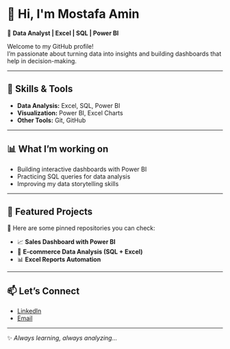 # 👋 Hi, I'm Mostafa Amin  

🎯 **Data Analyst | Excel | SQL | Power BI**  

Welcome to my GitHub profile!  
I’m passionate about turning data into insights and building dashboards that help in decision-making.  

---

## 🔧 Skills & Tools
- **Data Analysis:** Excel, SQL, Power BI  
- **Visualization:** Power BI, Excel Charts  
- **Other Tools:** Git, GitHub  

---

## 📊 What I’m working on
- Building interactive dashboards with Power BI  
- Practicing SQL queries for data analysis  
- Improving my data storytelling skills  

---

## 📂 Featured Projects
📌 Here are some pinned repositories you can check:  
- 📈 **Sales Dashboard with Power BI**  
- 🛒 **E-commerce Data Analysis (SQL + Excel)**  
- 📊 **Excel Reports Automation**  

---

## 📫 Let’s Connect
- [LinkedIn](www.linkedin.com/in/mostafaamin20)  
- [Email](mostafaaminebrahim@gmail.com)  

---
✨ *Always learning, always analyzing...*
